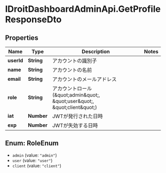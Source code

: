 # IDroitDashboardAdminApi.GetProfileResponseDto

## Properties
Name | Type | Description | Notes
------------ | ------------- | ------------- | -------------
**userId** | **String** | アカウントの識別子 | 
**name** | **String** | アカウントの名前 | 
**email** | **String** | アカウントのメールアドレス | 
**role** | **String** | アカウントロール(\&quot;admin\&quot;, \&quot;user\&quot;, \&quot;client\&quot;) | 
**iat** | **Number** | JWTが発行された日時 | 
**exp** | **Number** | JWTが失効する日時 | 

<a name="RoleEnum"></a>
## Enum: RoleEnum

* `admin` (value: `"admin"`)
* `user` (value: `"user"`)
* `client` (value: `"client"`)

